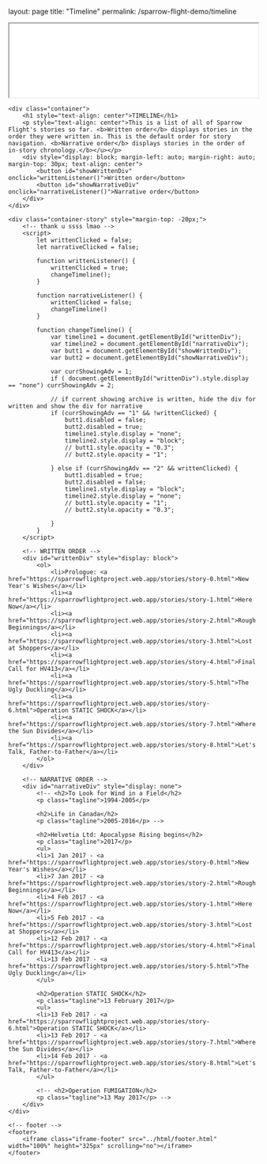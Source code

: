 layout: page
title: "Timeline"
permalink: /sparrow-flight-demo/timeline

<!DOCTYPE html>
<html>
    <!-- header -->
	<head>
        <title>Timeline | Sparrow Flight</title>
		<link rel="icon" type="image/png" href="../img/favicon.png">
        <link rel="stylesheet" type="text/css" href="../styles/global.css">
        <meta name="description" content="Stories of the Flight.">
        <meta name="viewport" content="width=device-width, initial-scale=1.0">
        <meta http-equiv='cache-control' content='no-cache, no-store, must-revalidate'>
        <meta http-equiv='expires' content='0'>
        <meta http-equiv='pragma' content='no-cache'>
        <iframe class="iframe-header" src="../html/header.html" width="100%" scrolling="no"></iframe>
    </head>

    <div class="container">
        <h1 style="text-align: center">TIMELINE</h1>
        <p style="text-align: center">This is a list of all of Sparrow Flight's stories so far. <b>Written order</b> displays stories in the order they were written in. This is the default order for story navigation. <b>Narrative order</b> displays stories in the order of in-story chronology.</b></u></p>
        <div style="display: block; margin-left: auto; margin-right: auto; margin-top: 30px; text-align: center">
            <button id="showWrittenDiv" onclick="writtenListener()">Written order</button>
            <button id="showNarrativeDiv" onclick="narrativeListener()">Narrative order</button>
        </div>
    </div>

    <div class="container-story" style="margin-top: -20px;">
        <!-- thank u ssss lmao -->
        <script>
            let writtenClicked = false;
            let narrativeClicked = false;
            
            function writtenListener() {
                writtenClicked = true;
                changeTimeline();
            }

            function narrativeListener() {
                writtenClicked = false;
                changeTimeline()
            }

            function changeTimeline() {
                var timeline1 = document.getElementById("writtenDiv");
                var timeline2 = document.getElementById("narrativeDiv");
                var butt1 = document.getElementById("showWrittenDiv");
                var butt2 = document.getElementById("showNarrativeDiv");
                
                var currShowingAdv = 1;	
                if ( document.getElementById("writtenDiv").style.display == "none") currShowingAdv = 2;
                    
                // if current showing archive is written, hide the div for written and show the div for narrative
                if (currShowingAdv == "1" && !writtenClicked) {
                    butt1.disabled = false;
                    butt2.disabled = true;
                    timeline1.style.display = "none";
                    timeline2.style.display = "block";
                    // butt1.style.opacity = "0.3";
                    // butt2.style.opacity = "1";
                    
                } else if (currShowingAdv == "2" && writtenClicked) {
                    butt1.disabled = true;
                    butt2.disabled = false;
                    timeline1.style.display = "block";
                    timeline2.style.display = "none";
                    // butt1.style.opacity = "1";
                    // butt2.style.opacity = "0.3";
                    
                }
            }
        </script>

        <!-- WRITTEN ORDER -->
        <div id="writtenDiv" style="display: block">
            <ol>
                <li>Prologue: <a href="https://sparrowflightproject.web.app/stories/story-0.html">New Year's Wishes</a></li>
                <li><a href="https://sparrowflightproject.web.app/stories/story-1.html">Here Now</a></li>
                <li><a href="https://sparrowflightproject.web.app/stories/story-2.html">Rough Beginnings</a></li>
                <li><a href="https://sparrowflightproject.web.app/stories/story-3.html">Lost at Shoppers</a></li>
                <li><a href="https://sparrowflightproject.web.app/stories/story-4.html">Final Call for HV413</a></li>
                <li><a href="https://sparrowflightproject.web.app/stories/story-5.html">The Ugly Duckling</a></li>
                <li><a href="https://sparrowflightproject.web.app/stories/story-6.html">Operation STATIC SHOCK</a></li>
                <li><a href="https://sparrowflightproject.web.app/stories/story-7.html">Where the Sun Divides</a></li>
                <li><a href="https://sparrowflightproject.web.app/stories/story-8.html">Let's Talk, Father-to-Father</a></li>
            </ol>
        </div>

        <!-- NARRATIVE ORDER -->
        <div id="narrativeDiv" style="display: none">
            <!-- <h2>To Look for Wind in a Field</h2>
            <p class="tagline">1994-2005</p>

            <h2>Life in Canada</h2>
            <p class="tagline">2005-2016</p> -->

            <h2>Helvetia Ltd: Apocalypse Rising begins</h2>
            <p class="tagline">2017</p>
            <ul>
            <li>1 Jan 2017 - <a href="https://sparrowflightproject.web.app/stories/story-0.html">New Year's Wishes</a></li>
            <li>7 Jan 2017 - <a href="https://sparrowflightproject.web.app/stories/story-2.html">Rough Beginnings</a></li>
            <li>4 Feb 2017 - <a href="https://sparrowflightproject.web.app/stories/story-1.html">Here Now</a></li>
            <li>5 Feb 2017 - <a href="https://sparrowflightproject.web.app/stories/story-3.html">Lost at Shoppers</a></li>
            <li>12 Feb 2017 - <a href="https://sparrowflightproject.web.app/stories/story-4.html">Final Call for HV413</a></li>
            <li>13 Feb 2017 - <a href="https://sparrowflightproject.web.app/stories/story-5.html">The Ugly Duckling</a></li>
            </ul>

            <h2>Operation STATIC SHOCK</h2>
            <p class="tagline">13 February 2017</p>
            <ul>
            <li>13 Feb 2017 - <a href="https://sparrowflightproject.web.app/stories/story-6.html">Operation STATIC SHOCK</a></li>
            <li>13 Feb 2017 - <a href="https://sparrowflightproject.web.app/stories/story-7.html">Where the Sun Divides</a></li>
            <li>14 Feb 2017 - <a href="https://sparrowflightproject.web.app/stories/story-8.html">Let's Talk, Father-to-Father</a></li>
            </ul>

            <!-- <h2>Operation FUMIGATION</h2>
            <p class="tagline">13 May 2017</p> -->
        </div>
    </div>

    <!-- footer -->
    <footer>
        <iframe class="iframe-footer" src="../html/footer.html" width="100%" height="325px" scrolling="no"></iframe>
    </footer>
</html>
